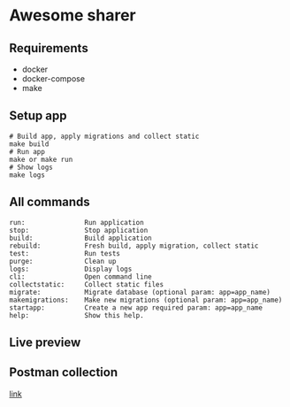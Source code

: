 # Awesome sharer
## Requirements
- docker
- docker-compose
- make
## Setup app
```shell
# Build app, apply migrations and collect static
make build
# Run app
make or make run
# Show logs
make logs
```
## All commands
```shell
run:               Run application
stop:              Stop application
build:             Build application
rebuild:           Fresh build, apply migration, collect static
test:              Run tests
purge:             Clean up
logs:              Display logs
cli:               Open command line
collectstatic:     Collect static files
migrate:           Migrate database (optional param: app=app_name)
makemigrations:    Make new migrations (optional param: app=app_name)
startapp:          Create a new app required param: app=app_name
help:              Show this help.
```

## Live preview

## Postman collection
[link](Awesome-sharer.postman_collection.json)
